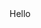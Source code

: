 <html>
<head>
  <title>PURE Unobtrusive Rendering Engine</title>

  <script src="../libs/jquery.js"></script>
  <script src="../libs/pure.js"></script>
</head>

<body>
  <!-- the HTML template -->
  Hello <a class="who" href="#"></a>

  <script>
    // the JSON data we want to render
    $.getJSON('2.json', function(data) {
        // run the rendering
        $('a').autoRender(data);
        // PURE tries to match class with the JSON property and replace the node value with the value of the JSON property
    });
  </script>
</body>
</html>
